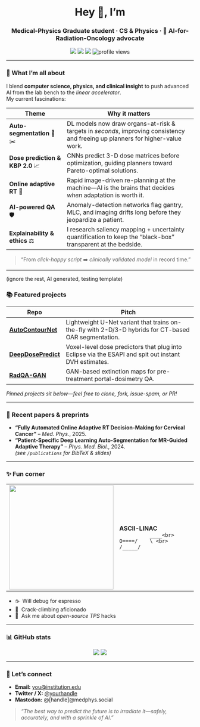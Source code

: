 <!-- ─────────────────────────────  PROFILE README  ──────────────────────────── -->
<h1 align="center">Hey 👋, I’m <Ledi Wang></h1>
<h3 align="center">Medical-Physics Graduate student · CS & Physics · 🚀 AI-for-Radiation-Oncology advocate</h3>

<div align="center">
  <a href="https://orcid.org/0000-0000-0000-0000"><img src="https://img.shields.io/badge/ORCID-green?logo=orcid" /></a>
  <a href="https://scholar.google.com/citations?user=<id>"><img src="https://img.shields.io/badge/Google Scholar-blue?logo=google-scholar" /></a>
  <a href="https://www.linkedin.com/in/<id>/"><img src="https://img.shields.io/badge/LinkedIn-%230077B5?logo=linkedin&logoColor=white" /></a>
  <img src="https://komarev.com/ghpvc/?username=<username>&style=flat-square" alt="profile views"/>
</div>

---

### 🔬 What I’m all about  
I blend **computer science, physics, and clinical insight** to push advanced AI from the lab bench to the *linear accelerator*.  
My current fascinations:

| Theme | Why it matters |
|-------|----------------|
| **Auto-segmentation** 🤖✂️ | DL models now draw organs-at-risk & targets in *seconds*, improving consistency and freeing up planners for higher-value work. |
| **Dose prediction & KBP 2.0** 📈 | CNNs predict 3-D dose matrices before optimization, guiding planners toward Pareto-optimal solutions. |
| **Online adaptive RT** 🔄 | Rapid image-driven re-planning at the machine—AI is the brains that decides *when* adaptation is worth it. |
| **AI-powered QA** 🛡️ | Anomaly-detection networks flag gantry, MLC, and imaging drifts long before they jeopardize a patient. |
| **Explainability & ethics** ⚖️ | I research saliency mapping + uncertainty quantification to keep the “black-box” transparent at the bedside. |

> “From *click-happy script* ➡️ *clinically validated model* in record time.”

---
(ignore the rest, AI generated, testing template)

### 📚 Featured projects
| Repo | Pitch |
|------|-------|
| [**AutoContourNet**](https://github.com/<username>/AutoContourNet) | Lightweight U-Net variant that trains on-the-fly with 2-D/3-D hybrids for CT-based OAR segmentation. |
| [**DeepDosePredict**](https://github.com/<username>/DeepDosePredict) | Voxel-level dose predictors that plug into Eclipse via the ESAPI and spit out instant DVH estimates. |
| [**RadQA-GAN**](https://github.com/<username>/RadQA-GAN) | GAN-based extinction maps for pre-treatment portal-dosimetry QA. |

_Pinned projects sit below—feel free to clone, fork, issue-spam, or PR!_

---

### 📝 Recent papers & preprints
- **“Fully Automated Online Adaptive RT Decision-Making for Cervical Cancer”** – *Med. Phys.*, 2025.  
- **“Patient-Specific Deep Learning Auto-Segmentation for MR-Guided Adaptive Therapy”** – *Phys. Med. Biol.*, 2024.  
*(see `/publications` for BibTeX & slides)*

---

### ✨ Fun corner
|   |   |
|---|---|
| <img src="https://media.giphy.com/media/3o7buirYcmV5nSwIRW/giphy.gif" width="280"/> | **ASCII-LINAC**<br>```          ____<br> O====/    \ <br>     /_____/``` |

- ☕ &nbsp;Will debug for espresso  
- 🧗 &nbsp;Crack-climbing aficionado  
- 💬 &nbsp;Ask me about *open-source TPS* hacks

---

### 📊 GitHub stats
<div align="center">
  <img src="https://github-readme-stats.vercel.app/api?username=<username>&show_icons=true&hide_rank=true&theme=default" />
  <img src="https://github-readme-stats.vercel.app/api/top-langs/?username=<username>&layout=compact" />
</div>

---

### 🤝 Let’s connect
- **Email:** you@institution.edu  
- **Twitter / X:** [@yourhandle](https://twitter.com/yourhandle)  
- **Mastodon:** @[handle]@medphys.social  

> *“The best way to predict the future is to irradiate it—safely, accurately, and with a sprinkle of AI.”*

<!-- ─────────────────────────────────────────────────────────────────────────── -->
